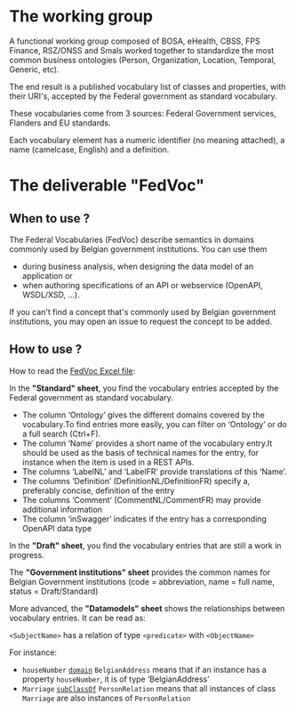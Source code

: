 # The working group
A functional working group composed of BOSA, eHealth, CBSS, FPS Finance, RSZ/ONSS and Smals worked together to standardize the most common business ontologies (Person, Organization, Location, Temporal, Generic, etc). 

The end result is a published vocabulary list of classes and properties, with their URI's, accepted by the Federal government as standard vocabulary. 

These vocabularies come from 3 sources: Federal Government services, Flanders and EU standards. 

Each vocabulary element has a numeric identifier (no meaning attached), a name (camelcase, English) and a definition.

# The deliverable "FedVoc"

## When to use ?
The Federal Vocabularies (FedVoc) describe semantics in domains commonly used by Belgian government institutions. You can use them 
- during business analysis, when designing the data model of an application or 
- when authoring specifications of an API or webservice (OpenAPI, WSDL/XSD, ...).

If you can't find a concept that's commonly used by Belgian government institutions, you may open an issue to request the concept to be added.

## How to use ?
How to read the [FedVoc Excel file](https://github.com/belgif/fedvoc/raw/master/FederalServicePlatform-Vocabularies.xlsx):

In the **"Standard" sheet**, you find the vocabulary entries accepted by the Federal government as standard vocabulary. 
-	The column ‘Ontology’ gives the different domains covered by the vocabulary.To find entries more easily, you can filter on ‘Ontology’ or do a full search (Ctrl+F).
- The column ‘Name’ provides a short name of the vocabulary entry.It should be used as the basis of technical names for the entry, for instance when the item is used in a REST APIs. 
-	The columns ‘LabelNL’ and ‘LabelFR’ provide translations of this ‘Name’.
-	The columns ‘Definition’ (DefinitionNL/DefinitionFR) specify a, preferably concise, definition of the entry 
-	The columns ‘Comment’ (CommentNL/CommentFR) may provide additional information
-	The column ‘inSwagger’ indicates if the entry has a corresponding OpenAPI data type

In the **"Draft" sheet**, you find the vocabulary entries that are still a work in progress.

The **"Government institutions" sheet** provides the common names for Belgian Government institutions (code = abbreviation, name = full name, status = Draft/Standard)

More advanced, the **"Datamodels" sheet** shows the relationships between vocabulary entries. It can be read as:

`<SubjectName>` has a relation of type `<predicate>` with `<ObjectName>`

For instance:
* `houseNumber` [`domain`](https://www.w3.org/TR/rdf-schema/#ch_domain) `BelgianAddress` means that if an instance has a property `houseNumber`, it is of type  ‘BelgianAddress’
* `Marriage` [`subClassOf`](https://www.w3.org/TR/rdf-schema/#ch_subclassof) `PersonRelation` means that all instances of class `Marriage` are also instances of `PersonRelation`

